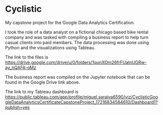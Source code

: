 # Cyclistic
My capstone project for the Google Data Analytics Certification.

I took the role of a data analyst on a fictional chicago based bike rental company and was tasked with compiling a business report to help turn casual clients into paid members. The data processing was done using Python and the visualizations using Tableau.

The link to the files is https://drive.google.com/drive/u/0/folders/1qunXOm26frFUaInUGRw-ay_nQAFA-qMz

The business report was compiled on the Jupyter notebook that can be found in the Google Drive link above.

The link to my Tableau dashboard is https://public.tableau.com/app/profile/miguel.saraiva6590/viz/CyclisticGoogleDataAnalyticsCertificateCapstoneProject_17216834584610/Dashboard1?publish=yes
